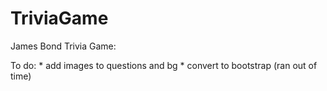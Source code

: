 # TriviaGame

James Bond Trivia Game:

To do: * add images to questions and bg
       * convert to bootstrap (ran out of time)
      
